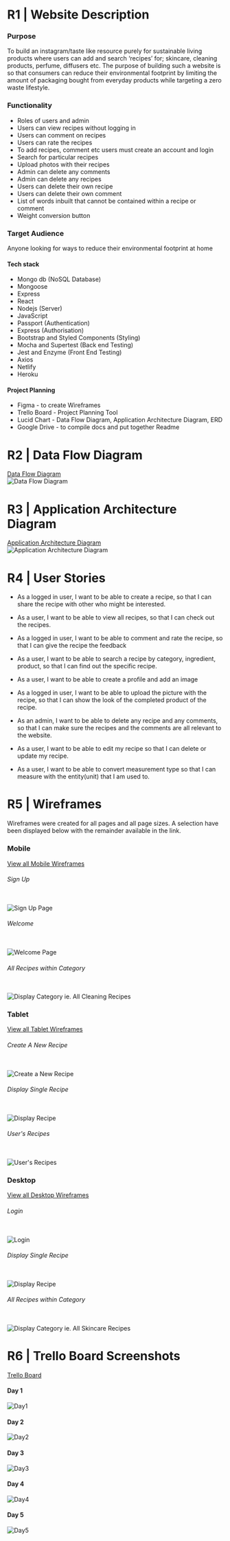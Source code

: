 # R1 | Website Description
### Purpose
To build an instagram/taste like resource purely for sustainable living products where users can add and search ‘recipes’ for; skincare, cleaning products, perfume, diffusers etc. The purpose of building such a website is so that consumers can reduce their environmental footprint by limiting the amount of packaging bought from everyday products while targeting a zero waste lifestyle. 
 
### Functionality 
+ Roles of users and admin
+ Users can view recipes without logging in
+ Users can comment on recipes
+ Users can rate the recipes
+ To add recipes, comment etc users must create an account and login
+ Search for particular recipes
+ Upload photos with their recipes
+ Admin can delete any comments 
+ Admin can delete any recipes
+ Users can delete their own recipe
+ Users can delete their own comment
+ List of words inbuilt that cannot be contained within a recipe or comment
+ Weight conversion button


### Target Audience
Anyone looking for ways to reduce their environmental footprint at home

#### Tech stack

+ Mongo db (NoSQL Database)
+ Mongoose
+ Express
+ React
+ Nodejs (Server)
+ JavaScript
+ Passport (Authentication)
+ Express (Authorisation)
+ Bootstrap and Styled Components (Styling)
+ Mocha and Supertest (Back end Testing)
+ Jest and Enzyme (Front End Testing)
+ Axios
+ Netlify 
+ Heroku

#### Project Planning
+ Figma - to create Wireframes
+ Trello Board - Project Planning Tool
+ Lucid Chart - Data Flow Diagram, Application Architecture Diagram, ERD
+ Google Drive - to compile docs and put together Readme

# R2 | Data Flow Diagram
[Data Flow Diagram](https://app.lucidchart.com/documents/edit/453bd56e-3f76-49d3-955f-e67b0e84a36a/0_0?beaconFlowId=CBC8785147198093)
<br/> ![Data Flow Diagram](docs/DFD.png)

# R3 | Application Architecture Diagram
[Application Architecture Diagram](https://app.lucidchart.com/invitations/accept/3388646d-58c8-4b0d-95d7-0e8880ce11fc)
<br/> ![Application Architecture Diagram](docs/AAD.png)

# R4 | User Stories
+ As a logged in user, I want to be able to create a recipe, so that I can share the recipe with other who might be interested.

+ As a user, I want to be able to view all recipes, so that I can check out the recipes.

+ As a logged in user, I want to be able to comment and rate the recipe, so that I can give the recipe the feedback

+ As a user, I want to be able to search a recipe by category, ingredient, product, so that I can find out the specific recipe.

+ As a user, I want to be able to create a profile and add an image

+ As a logged in user, I want to be able to upload the picture with the recipe, so that I can show the look of the completed product of the recipe.

+ As an admin, I want to be able to delete any recipe and any comments, so that I can make sure the recipes and the comments are all relevant to the website.

+ As a user, I want to be able to edit my recipe so that I can delete or update my recipe.

+ As a user, I want to be able to convert measurement type so that I can measure with the entity(unit) that I am used to.

# R5 | Wireframes

Wireframes were created for all pages and all page sizes. A selection have been displayed below with the remainder available in the link.

### Mobile
[View all Mobile Wireframes](https://www.figma.com/file/kN7K2YGSeGk1oRk8dL2ZOL/Sustainable_Living?node-id=31%3A10)

###### Sign Up
<br/> ![Sign Up Page](docs/Mobile_Signup.png)

###### Welcome 
<br/> ![Welcome Page](docs/Mobile_Welcome.png)

###### All Recipes within Category
<br/> ![Display Category ie. All Cleaning Recipes](docs/Mobile_Category.png)

### Tablet
[View all Tablet Wireframes](https://www.figma.com/file/kN7K2YGSeGk1oRk8dL2ZOL/Sustainable_Living?node-id=29%3A19)

###### Create A New Recipe
<br/> ![Create a New Recipe](docs/Tablet_NewRecipe.png)

###### Display Single Recipe
<br/> ![Display Recipe](docs/Tablet_DisplayRecipe.png)

###### User's Recipes
<br/> ![User's Recipes](docs/Tablet_UserRecipes.png)


### Desktop 
[View all Desktop Wireframes](https://www.figma.com/file/kN7K2YGSeGk1oRk8dL2ZOL/Sustainable_Living?node-id=0%3A1)

###### Login
<br/> ![Login](docs/Laptop_Login.png)

###### Display Single Recipe
<br/> ![Display Recipe](docs/Laptop_DisplayRecipe.png)

###### All Recipes within Category
<br/> ![Display Category ie. All Skincare Recipes](docs/Laptop_SkincareAll.png)

# R6 | Trello Board Screenshots
[Trello Board](https://trello.com/b/3fE4Zkf8/zero-waste-diy-recipe-book)

#### Day 1
![Day1](docs/day1.png)

#### Day 2
![Day2](docs/day2.png)

#### Day 3
![Day3](docs/day3.png)

#### Day 4
![Day4](docs/day4.png)

#### Day 5
![Day5](docs/day5.png)

